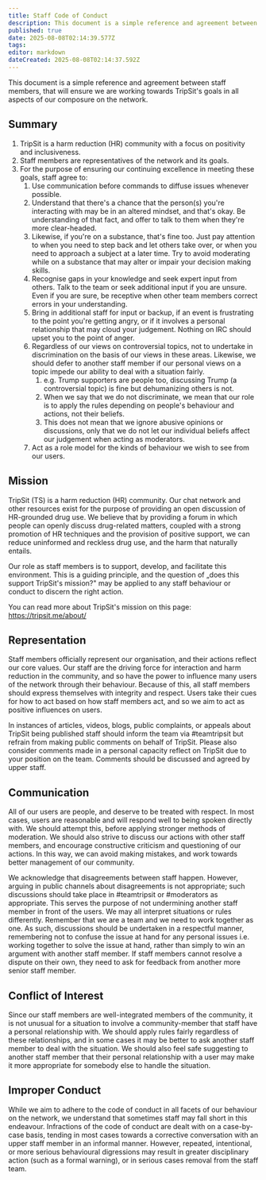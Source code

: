 ```yaml
---
title: Staff Code of Conduct
description: This document is a simple reference and agreement between staff members, that will ensure we are working towards TripSit's goals in all aspects of our...
published: true
date: 2025-08-08T02:14:39.577Z
tags: 
editor: markdown
dateCreated: 2025-08-08T02:14:37.592Z
---
```


This document is a simple reference and agreement between staff members, that will ensure we are working towards TripSit's goals in all aspects of our composure on the network.

## Summary

1. TripSit is a harm reduction (HR) community with a focus on positivity and inclusiveness.
2. Staff members are representatives of the network and its goals.
3. For the purpose of ensuring our continuing excellence in meeting these goals, staff agree to:
   1. Use communication before commands to diffuse issues whenever possible.
   2. Understand that there's a chance that the person(s) you're interacting with may be in an altered mindset, and that's okay. Be understanding of that fact, and offer to talk to them when they're more clear-headed.
   3. Likewise, if you're on a substance, that's fine too. Just pay attention to when you need to step back and let others take over, or when you need to approach a subject at a later time. Try to avoid moderating while on a substance that may alter or impair your decision making skills.
   4. Recognise gaps in your knowledge and seek expert input from others. Talk to the team or seek additional input if you are unsure. Even if you are sure, be receptive when other team members correct errors in your understanding.
   5. Bring in additional staff for input or backup, if an event is frustrating to the point you're getting angry, or if it involves a personal relationship that may cloud your judgement. Nothing on IRC should upset you to the point of anger.
   6. Regardless of our views on controversial topics, not to undertake in discrimination on the basis of our views in these areas. Likewise, we should defer to another staff member if our personal views on a topic impede our ability to deal with a situation fairly.
      1. e.g. Trump supporters are people too, discussing Trump (a controversial topic) is fine but dehumanizing others is not.
      2. When we say that we do not discriminate, we mean that our role is to apply the rules depending on people's behaviour and actions, not their beliefs.
      3. This does not mean that we ignore abusive opinions or discussions, only that we do not let our individual beliefs affect our judgement when acting as moderators.
   7. Act as a role model for the kinds of behaviour we wish to see from our users.

## Mission

TripSit (TS) is a harm reduction (HR) community. Our chat network and other resources exist for the purpose of providing an open discussion of HR-grounded drug use. We believe that by providing a forum in which people can openly discuss drug-related matters, coupled with a strong promotion of HR techniques and the provision of positive support, we can reduce uninformed and reckless drug use, and the harm that naturally entails.

Our role as staff members is to support, develop, and facilitate this environment. This is a guiding principle, and the question of „does this support TripSit's mission?" may be applied to any staff behaviour or conduct to discern the right action.

You can read more about TripSit's mission on this page: https://tripsit.me/about/

## Representation

Staff members officially represent our organisation, and their actions reflect our core values. Our staff are the driving force for interaction and harm reduction in the community, and so have the power to influence many users of the network through their behaviour. Because of this, all staff members should express themselves with integrity and respect. Users take their cues for how to act based on how staff members act, and so we aim to act as positive influences on users.

In instances of articles, videos, blogs, public complaints, or appeals about TripSit being published staff should inform the team via #teamtripsit but refrain from making public comments on behalf of TripSit. Please also consider comments made in a personal capacity reflect on TripSit due to your position on the team. Comments should be discussed and agreed by upper staff.

## Communication

All of our users are people, and deserve to be treated with respect. In most cases, users are reasonable and will respond well to being spoken directly with. We should attempt this, before applying stronger methods of moderation.
We should also strive to discuss our actions with other staff members, and encourage constructive criticism and questioning of our actions. In this way, we can avoid making mistakes, and work towards better management of our community.

We acknowledge that disagreements between staff happen. However, arguing in public channels about disagreements is not appropriate; 
such discussions should take place in #teamtripsit or #moderators as appropriate. This serves the purpose of not undermining another staff member in front of the users. We may all interpret situations or rules differently. Remember that we are a team and we need to work together as one. As such, discussions should be undertaken in a respectful manner, remembering not to confuse the issue at hand for any personal issues i.e. working together to solve the issue at hand, rather than simply to win an argument with another staff member. If staff members cannot resolve a dispute on their own, they need to ask for feedback from another more senior staff member.

## Conflict of Interest

Since our staff members are well-integrated members of the community, it is not unusual for a  situation to involve a community-member that staff have a personal relationship with. We should apply rules fairly regardless of these relationships, and in some cases it may be better to ask another staff member to deal with the situation. We should also feel safe suggesting to another staff member that their personal relationship with a user may make it more appropriate for somebody else to handle the situation.

## Improper Conduct

While we aim to adhere to the code of conduct in all facets of our behaviour on the network, we understand that sometimes staff may fall short in this endeavour. Infractions of the code of conduct are dealt with on a case-by-case basis, tending in most cases towards a corrective conversation with an upper staff member in an informal manner. However, repeated, intentional, or more serious behavioural digressions may result in greater disciplinary action (such as a formal warning), or in serious cases removal from the staff team.